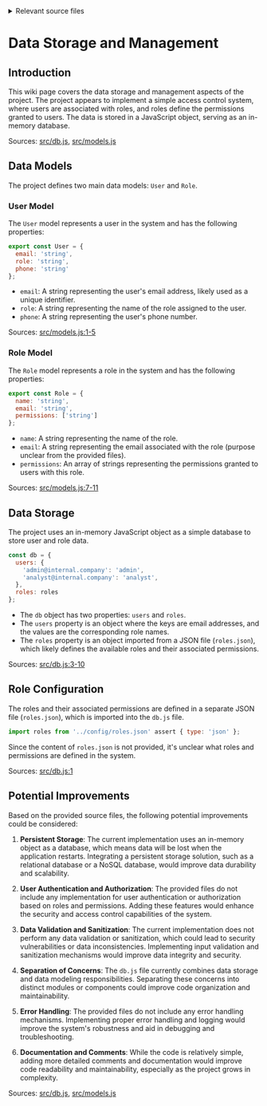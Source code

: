 <details>
<summary>Relevant source files</summary>

The following files were used as context for generating this wiki page:

- [src/db.js](https://github.com/agattani123/access-control-service/blob/main/src/db.js)
- [src/models.js](https://github.com/agattani123/access-control-service/blob/main/src/models.js)
</details>

# Data Storage and Management

## Introduction

This wiki page covers the data storage and management aspects of the project. The project appears to implement a simple access control system, where users are associated with roles, and roles define the permissions granted to users. The data is stored in a JavaScript object, serving as an in-memory database.

Sources: [src/db.js](), [src/models.js]()

## Data Models

The project defines two main data models: `User` and `Role`.

### User Model

The `User` model represents a user in the system and has the following properties:

```javascript
export const User = {
  email: 'string',
  role: 'string',
  phone: 'string'
};
```

- `email`: A string representing the user's email address, likely used as a unique identifier.
- `role`: A string representing the name of the role assigned to the user.
- `phone`: A string representing the user's phone number.

Sources: [src/models.js:1-5]()

### Role Model

The `Role` model represents a role in the system and has the following properties:

```javascript
export const Role = {
  name: 'string',
  email: 'string',
  permissions: ['string']
};
```

- `name`: A string representing the name of the role.
- `email`: A string representing the email associated with the role (purpose unclear from the provided files).
- `permissions`: An array of strings representing the permissions granted to users with this role.

Sources: [src/models.js:7-11]()

## Data Storage

The project uses an in-memory JavaScript object as a simple database to store user and role data.

```javascript
const db = {
  users: {
    'admin@internal.company': 'admin',
    'analyst@internal.company': 'analyst',
  },
  roles: roles
};
```

- The `db` object has two properties: `users` and `roles`.
- The `users` property is an object where the keys are email addresses, and the values are the corresponding role names.
- The `roles` property is an object imported from a JSON file (`roles.json`), which likely defines the available roles and their associated permissions.

Sources: [src/db.js:3-10]()

## Role Configuration

The roles and their associated permissions are defined in a separate JSON file (`roles.json`), which is imported into the `db.js` file.

```javascript
import roles from '../config/roles.json' assert { type: 'json' };
```

Since the content of `roles.json` is not provided, it's unclear what roles and permissions are defined in the system.

Sources: [src/db.js:1]()

## Potential Improvements

Based on the provided source files, the following potential improvements could be considered:

1. **Persistent Storage**: The current implementation uses an in-memory object as a database, which means data will be lost when the application restarts. Integrating a persistent storage solution, such as a relational database or a NoSQL database, would improve data durability and scalability.

2. **User Authentication and Authorization**: The provided files do not include any implementation for user authentication or authorization based on roles and permissions. Adding these features would enhance the security and access control capabilities of the system.

3. **Data Validation and Sanitization**: The current implementation does not perform any data validation or sanitization, which could lead to security vulnerabilities or data inconsistencies. Implementing input validation and sanitization mechanisms would improve data integrity and security.

4. **Separation of Concerns**: The `db.js` file currently combines data storage and data modeling responsibilities. Separating these concerns into distinct modules or components could improve code organization and maintainability.

5. **Error Handling**: The provided files do not include any error handling mechanisms. Implementing proper error handling and logging would improve the system's robustness and aid in debugging and troubleshooting.

6. **Documentation and Comments**: While the code is relatively simple, adding more detailed comments and documentation would improve code readability and maintainability, especially as the project grows in complexity.

Sources: [src/db.js](), [src/models.js]()